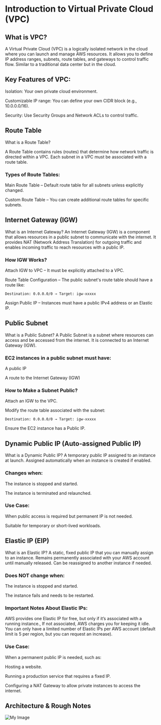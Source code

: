 # Introduction to Virtual Private Cloud (VPC)

## What is VPC?

A Virtual Private Cloud (VPC) is a logically isolated network in the cloud where you can launch and manage AWS resources.
It allows you to define IP address ranges, subnets, route tables, and gateways to control traffic flow.
Similar to a traditional data center but in the cloud.

## Key Features of VPC:

Isolation: Your own private cloud environment.

Customizable IP range: You can define your own CIDR block (e.g., 10.0.0.0/16).

Security: Use Security Groups and Network ACLs to control traffic.


## Route Table

What is a Route Table?

A Route Table contains rules (routes) that determine how network traffic is directed within a VPC.
Each subnet in a VPC must be associated with a route table.

### Types of Route Tables:
Main Route Table – Default route table for all subnets unless explicitly changed.

Custom Route Table – You can create additional route tables for specific subnets.

## Internet Gateway (IGW)

What is an Internet Gateway?
An Internet Gateway (IGW) is a component that allows resources in a public subnet to communicate with the internet.
It provides NAT (Network Address Translation) for outgoing traffic and enables incoming traffic to reach resources with a public IP.

### How IGW Works?
Attach IGW to VPC – It must be explicitly attached to a VPC.

Route Table Configuration – The public subnet's route table should have a route like:

```Destination: 0.0.0.0/0 → Target: igw-xxxxx```

Assign Public IP – Instances must have a public IPv4 address or an Elastic IP.

## Public Subnet

What is a Public Subnet?
A Public Subnet is a subnet where resources can access and be accessed from the internet.
It is connected to an Internet Gateway (IGW).

### EC2 instances in a public subnet must have:
A public IP

A route to the Internet Gateway (IGW)

### How to Make a Subnet Public?
Attach an IGW to the VPC.

Modify the route table associated with the subnet:

```Destination: 0.0.0.0/0 → Target: igw-xxxxx```

Ensure the EC2 instance has a Public IP.


## Dynamic Public IP (Auto-assigned Public IP)

What is a Dynamic Public IP?
A temporary public IP assigned to an instance at launch.
Assigned automatically when an instance is created if enabled.

### Changes when:
The instance is stopped and started.

The instance is terminated and relaunched.

### Use Case:
When public access is required but permanent IP is not needed.

Suitable for temporary or short-lived workloads.


## Elastic IP (EIP)

What is an Elastic IP?
A static, fixed public IP that you can manually assign to an instance.
Remains permanently associated with your AWS account until manually released.
Can be reassigned to another instance if needed.

### Does NOT change when:
The instance is stopped and started.

The instance fails and needs to be restarted.

### Important Notes About Elastic IPs:
AWS provides one Elastic IP for free, but only if it’s associated with a running instance., If not associated, AWS charges you for keeping it idle.
You can only have a limited number of Elastic IPs per AWS account (default limit is 5 per region, but you can request an increase).

### Use Case:
When a permanent public IP is needed, such as:

Hosting a website.

Running a production service that requires a fixed IP.

Configuring a NAT Gateway to allow private instances to access the internet.

## Architecture & Rough Notes

![My Image](Images/VPC-DAY-1.png)
